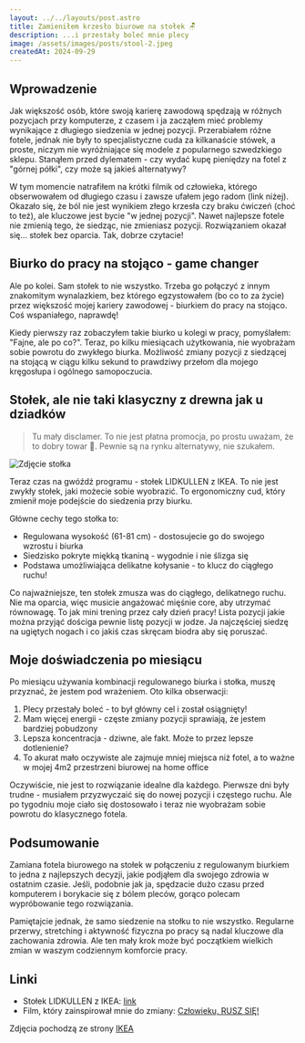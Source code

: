 ```yaml
---
layout: ../../layouts/post.astro
title: Zamieniłem krzesło biurowe na stołek 🪑
description: ...i przestały boleć mnie plecy
image: /assets/images/posts/stool-2.jpeg
createdAt: 2024-09-29
---
```


## Wprowadzenie

Jak większość osób, które swoją karierę zawodową spędzają w różnych pozycjach przy komputerze, z czasem i ja zacząłem mieć problemy wynikające z długiego siedzenia w jednej pozycji. Przerabiałem różne fotele, jednak nie były to specjalistyczne cuda za kilkanaście stówek, a proste, niczym nie wyróżniające się modele z popularnego szwedzkiego sklepu. Stanąłem przed dylematem - czy wydać kupę pieniędzy na fotel z "górnej półki", czy może są jakieś alternatywy?

W tym momencie natrafiłem na krótki filmik od człowieka, którego obserwowałem od długiego czasu i zawsze ufałem jego radom (link niżej). Okazało się, że ból nie jest wynikiem złego krzesła czy braku ćwiczeń (choć to też), ale kluczowe jest bycie "w jednej pozycji". Nawet najlepsze fotele nie zmienią tego, że siedząc, nie zmieniasz pozycji. Rozwiązaniem okazał się... stołek bez oparcia. Tak, dobrze czytacie!

## Biurko do pracy na stojąco - game changer

Ale po kolei. Sam stołek to nie wszystko. Trzeba go połączyć z innym znakomitym wynalazkiem, bez którego egzystowałem (bo co to za życie) przez większość mojej kariery zawodowej - biurkiem do pracy na stojąco. Coś wspaniałego, naprawdę!

Kiedy pierwszy raz zobaczyłem takie biurko u kolegi w pracy, pomyślałem: "Fajne, ale po co?". Teraz, po kilku miesiącach użytkowania, nie wyobrażam sobie powrotu do zwykłego biurka. Możliwość zmiany pozycji z siedzącej na stojącą w ciągu kilku sekund to prawdziwy przełom dla mojego kręgosłupa i ogólnego samopoczucia.

## Stołek, ale nie taki klasyczny z drewna jak u dziadków

> Tu mały disclamer. To nie jest płatna promocja, po prostu uważam, że to dobry towar 🫠. Pewnie są na rynku alternatywy, nie szukałem.

![Zdjęcie stołka](/assets/images/posts/stool.jpeg)

Teraz czas na gwóźdź programu - stołek LIDKULLEN z IKEA. To nie jest zwykły stołek, jaki możecie sobie wyobrazić. To ergonomiczny cud, który zmienił moje podejście do siedzenia przy biurku.

Główne cechy tego stołka to:

- Regulowana wysokość (61-81 cm) - dostosujecie go do swojego wzrostu i biurka
- Siedzisko pokryte miękką tkaniną - wygodnie i nie ślizga się
- Podstawa umożliwiająca delikatne kołysanie - to klucz do ciągłego ruchu!

Co najważniejsze, ten stołek zmusza was do ciągłego, delikatnego ruchu. Nie ma oparcia, więc musicie angażować mięśnie core, aby utrzymać równowagę. To jak mini trening przez cały dzień pracy! Lista pozycji jakie można przyjąć dościga pewnie listę pozycji w jodze. Ja najczęściej siedzę na ugiętych nogach i co jakiś czas skręcam biodra aby się poruszać.

## Moje doświadczenia po miesiącu

Po miesiącu używania kombinacji regulowanego biurka i stołka, muszę przyznać, że jestem pod wrażeniem. Oto kilka obserwacji:

1. Plecy przestały boleć - to był główny cel i został osiągnięty!
2. Mam więcej energii - częste zmiany pozycji sprawiają, że jestem bardziej pobudzony
3. Lepsza koncentracja - dziwne, ale fakt. Może to przez lepsze dotlenienie?
4. To akurat mało oczywiste ale zajmuje mniej miejsca niż fotel, a to ważne w mojej 4m2 przestrzeni biurowej na home office

Oczywiście, nie jest to rozwiązanie idealne dla każdego. Pierwsze dni były trudne - musiałem przyzwyczaić się do nowej pozycji i częstego ruchu. Ale po tygodniu moje ciało się dostosowało i teraz nie wyobrażam sobie powrotu do klasycznego fotela.

## Podsumowanie

Zamiana fotela biurowego na stołek w połączeniu z regulowanym biurkiem to jedna z najlepszych decyzji, jakie podjąłem dla swojego zdrowia w ostatnim czasie. Jeśli, podobnie jak ja, spędzacie dużo czasu przed komputerem i borykacie się z bólem pleców, gorąco polecam wypróbowanie tego rozwiązania.

Pamiętajcie jednak, że samo siedzenie na stołku to nie wszystko. Regularne przerwy, stretching i aktywność fizyczna po pracy są nadal kluczowe dla zachowania zdrowia. Ale ten mały krok może być początkiem wielkich zmian w waszym codziennym komforcie pracy.

## Linki

- Stołek LIDKULLEN z IKEA: [link](https://www.ikea.com/pl/pl/p/lidkullen-stolek-do-siedzenia-stania-gunnared-ciemnoszary-30445774/)
- Film, który zainspirował mnie do zmiany: [Człowieku, RUSZ SIĘ!](https://www.youtube.com/watch?v=s1wOPDg7hWM)

Zdjęcia pochodzą ze strony [IKEA](https://www.ikea.com)
